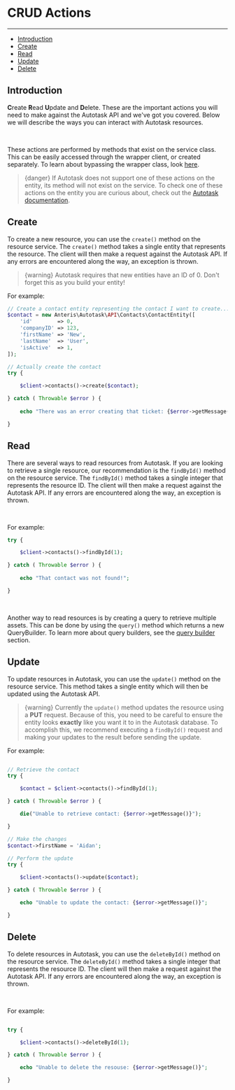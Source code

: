 # CRUD Actions

---

- [Introduction](#introduction)
- [Create](#create)
- [Read](#read)
- [Update](#update)
- [Delete](#delete)

<a name="introduction"></a>
## Introduction
**C**reate **R**ead **U**pdate and **D**elete. These are the important actions you will need to make against the Autotask API and we've got you covered. Below we will describe the ways you can interact with Autotask resources.

<br>

These actions are performed by methods that exist on the service class. This can be easily accessed through the wrapper client, or created separately. To learn about bypassing the wrapper class, look [here](overview#bypassing-client-wrapper).

> {danger} If Autotask does not support one of these actions on the entity, its method will not exist on the service. To check one of these actions on the entity you are curious about, check out the [Autotask documentation](https://autotask.net/help/DeveloperHelp/Content/AdminSetup/2ExtensionsIntegrations/APIs/REST/Entities/_EntitiesOverview.htm).

<a name="create"></a>
## Create
To create a new resource, you can use the `create()` method on the resource service. The `create()` method takes a single entity that represents the resource. The client will then make a request against the Autotask API. If any errors are encountered along the way, an exception is thrown.

> {warning} Autotask requires that new entities have an ID of 0. Don't forget this as you build your entity!

For example:

```php
// Create a contact entity representing the contact I want to create...
$contact = new Anteris\Autotask\API\Contacts\ContactEntity([
    'id'        => 0,
    'companyID' => 123,
    'firstName' => 'New',
    'lastName'  => 'User',
    'isActive'  => 1,
]);

// Actually create the contact
try {

    $client->contacts()->create($contact);

} catch ( Throwable $error ) {
    
    echo "There was an error creating that ticket: {$error->getMessage()}";

}
```

<a name="read"></a>
## Read
There are several ways to read resources from Autotask. If you are looking to retrieve a single resource, our recommendation is the `findById()` method on the resource service. The `findById()` method takes a single integer that represents the resource ID. The client will then make a request against the Autotask API. If any errors are encountered along the way, an exception is thrown.

<br>

For example:

```php
try {

    $client->contacts()->findById(1);

} catch ( Throwable $error ) {
    
    echo "That contact was not found!";

}
```

<br>

Another way to read resources is by creating a query to retrieve multiple assets. This can be done by using the `query()` method which returns a new QueryBuilder. To learn more about query builders, see the [query builder](/{{route}}/{{version}}/query-builder) section.


<a name="update"></a>
## Update
To update resources in Autotask, you can use the `update()` method on the resource service. This method takes a single entity which will then be updated using the Autotask API.

> {warning} Currently the `update()` method updates the resource using a **PUT** request. Because of this, you need to be careful to ensure the entity looks **exactly** like you want it to in the Autotask database. To accomplish this, we recommend executing a `findById()` request and making your updates to the result before sending the update.

For example:

```php

// Retrieve the contact
try {

    $contact = $client->contacts()->findById(1);

} catch ( Throwable $error ) {

    die("Unable to retrieve contact: {$error->getMessage()}");

}

// Make the changes
$contact->firstName = 'Aidan';

// Perform the update
try {

    $client->contacts()->update($contact);

} catch ( Throwable $error ) {

    echo "Unable to update the contact: {$error->getMessage()}";

}

```

<a name="delete"></a>
## Delete
To delete resources in Autotask, you can use the `deleteById()` method on the resource service. The `deleteById()` method takes a single integer that represents the resource ID. The client will then make a request against the Autotask API. If any errors are encountered along the way, an exception is thrown.

<br>

For example:

```php

try {

    $client->contacts()->deleteById(1);

} catch ( Throwable $error ) {

    echo "Unable to delete the resouse: {$error->getMessage()}";

}

```
